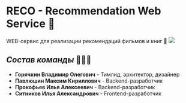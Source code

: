 # RECO - Recommendation Web Service 🔎
WEB-сервис для реализации рекомендаций фильмов и книг 🎯
![](картинка)

## *Состав команды* 👨🏻‍💻
- **Горячкин Владимир Олегович** - Тимлид, архитектор, дизайнер
- **Павлюшин Максим Кириллович** - Backend-разработчик
- **Прокофьев Илья Алексеевич** - Backend-разработчик
- **Ситников Илья Александрович** - Frontend-разработчик
